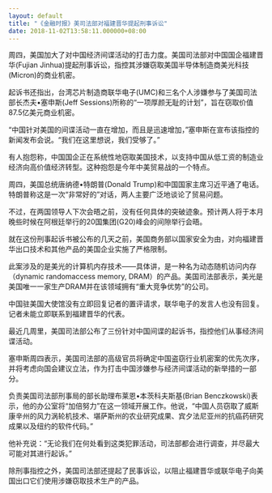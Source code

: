 ```yaml
---
layout: default
title: "《金融时报》美司法部对福建晋华提起刑事诉讼"
date: 2018-11-02T13:58:11.000000+08:00
---
```


周四，美国加大了对中国经济间谍活动的打击力度。美国司法部对中国国企福建晋华(Fujian Jinhua)提起刑事诉讼，指控其涉嫌窃取美国半导体制造商美光科技(Micron)的商业机密。

起诉书还指出，台湾芯片制造商联华电子(UMC)和三名个人涉嫌参与了美国司法部长杰夫•塞申斯(Jeff Sessions)所称的“一项厚颜无耻的计划”，旨在窃取价值87.5亿美元商业机密。

“中国针对美国的间谍活动一直在增加，而且是迅速增加，”塞申斯在宣布该指控的新闻发布会说。“我们在这里想说，我们受够了。”

有人抱怨称，中国国企正在系统性地窃取美国技术，以支持中国从低工资的制造业经济向高价值经济转型。这种抱怨是今年中美贸易战的一个特点。

周四，美国总统唐纳德•特朗普(Donald Trump)和中国国家主席习近平通了电话。特朗普称这是一次“非常好的”对话，两人主要广泛地谈论了贸易问题。

不过，在两国领导人下次会晤之前，没有任何具体的突破迹象。预计两人将于本月晚些时候在阿根廷举行的20国集团(G20)峰会的间隙举行会晤。

就在这份刑事起诉书被公布的几天之前，美国商务部以国家安全为由，对向福建晋华出口技术和其他产品的美国企业实施了严格限制。

此案涉及的是美光的计算机内存技术——具体讲，是一种名为动态随机访问内存（dynamic randomaccess memory, DRAM）的产品。美国司法部表示，美光是美国唯一一家生产DRAM并在该领域拥有“重大竞争优势”的公司。

中国驻美国大使馆没有立即回复记者的置评请求，联华电子的发言人也没有回复。记者未能立即联系到福建晋华的代表。

最近几周里，美国司法部公布了三份针对中国间谍的起诉书，指控他们从事经济间谍活动。

塞申斯周四表示，美国司法部的高级官员将确定中国盗窃行业机密案的优先次序，并将考虑向国会建议立法，作为打击中国涉嫌参与经济间谍活动的新举措的一部分。

负责美国司法部刑事局的部长助理布莱恩•本茨科夫斯基(Brian Benczkowski)表示，他的办公室将“加倍努力”在这一领域开展工作。他说，“中国人员窃取了威斯康辛州的风力涡轮机技术、堪萨斯州的农业研究成果、宾夕法尼亚州的抗癌药研究成果以及纽约的软件代码。”

他补充说：“无论我们在何处看到这类犯罪活动，司法部都会进行调查，并尽最大可能对其进行起诉。”

除刑事指控之外，美国司法部还提起了民事诉讼，以阻止福建晋华或联华电子向美国出口它们使用涉嫌窃取技术生产的产品。

